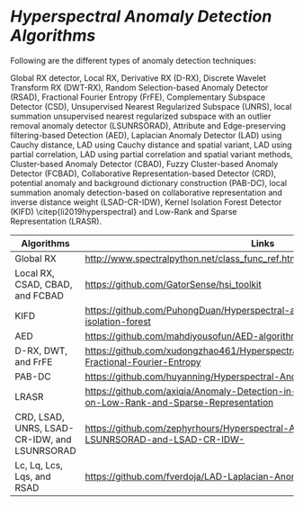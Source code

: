 # *Hyperspectral Anomaly Detection Algorithms*

Following are the different types of anomaly detection techniques:

Global RX detector, Local RX, Derivative RX (D-RX), Discrete Wavelet Transform RX (DWT-RX), Random Selection-based Anomaly Detector (RSAD), Fractional Fourier Entropy (FrFE), Complementary Subspace Detector (CSD), Unsupervised Nearest Regularized Subspace (UNRS), local summation unsupervised nearest regularized subspace with an outlier removal anomaly detector (LSUNRSORAD), Attribute and Edge-preserving filtering-based Detection (AED), Laplacian Anomaly Detector (LAD) using Cauchy distance, LAD using Cauchy distance and spatial variant, LAD using partial correlation, LAD using partial correlation and spatial variant methods, Cluster-based Anomaly Detector (CBAD), Fuzzy Cluster-based Anomaly Detector (FCBAD), Collaborative Representation-based Detector (CRD), potential anomaly and background dictionary construction (PAB-DC), local summation anomaly detection-based on collaborative representation and inverse distance weight (LSAD-CR-IDW), Kernel Isolation Forest Detector (KIFD) \citep{li2019hyperspectral} and Low-Rank and Sparse Representation (LRASR).

| Algorithms | Links |
| --- | --- |
| Global RX |  http://www.spectralpython.net/class_func_ref.html#spectral.algorithms.detectors.rx |
| Local RX, CSAD, CBAD, and FCBAD | https://github.com/GatorSense/hsi_toolkit |
| KIFD | https://github.com/PuhongDuan/Hyperspectral-anomaly-detection-with-kernel-isolation-forest |
| AED | https://github.com/mahdiyousofun/AED-algorithm |
| D-RX, DWT, and FrFE | https://github.com/xudongzhao461/Hyperspectral-Anomaly-Detection-by-Fractional-Fourier-Entropy |
| PAB-DC | https://github.com/huyanning/Hyperspectral-Anomaly-Detection |
| LRASR | https://github.com/axiqia/Anomaly-Detection-in-Hyperspectral-Images-Based-on-Low-Rank-and-Sparse-Representation |
| CRD, LSAD, UNRS, LSAD-CR-IDW, and LSUNRSORAD | https://github.com/zephyrhours/Hyperspectral-Anomaly-Detection-LSUNRSORAD-and-LSAD-CR-IDW- |
| Lc, Lq, Lcs, Lqs, and RSAD | https://github.com/fverdoja/LAD-Laplacian-Anomaly-Detector |
